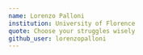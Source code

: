 ```yaml
---
name: Lorenzo Palloni
institution: University of Florence
quote: Choose your struggles wisely
github_user: lorenzopalloni
---
```

